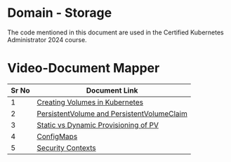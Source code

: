 # Domain - Storage

The code mentioned in this document are used in the Certified Kubernetes Administrator 2024 course.


# Video-Document Mapper

| Sr No | Document Link |
| ------ | ------ |
| 1 | [Creating Volumes in Kubernetes][PlDa] |
| 2 | [PersistentVolume and PersistentVolumeClaim][PlDb] |
| 3 | [Static vs Dynamic Provisioning of PV][PlDc]
| 4 | [ConfigMaps][PlDd]
| 5 | [Security Contexts][PlDe]


   [PlDa]: <./pod-volume.yaml>
   [PlDb]: <./pvandpvc.md>
   [PlDc]: <./dynamic-pvc.md>
   [PlDd]: <./pod-configmap.yaml>
   [PlDe]: <./pod-securitycontext.yaml>
